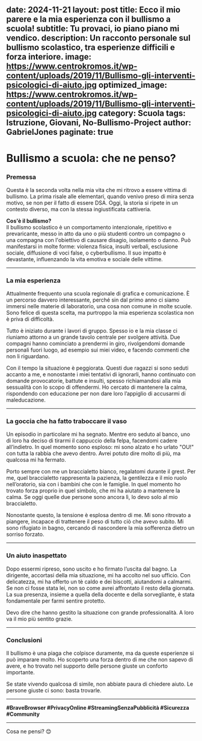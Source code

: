 date: 2024-11-21
layout: post
title: Ecco il mio parere e la mia esperienza con il bullismo a scuola!
subtitle: Tu provaci, io piano piano mi vendico.
description: Un racconto personale sul bullismo scolastico, tra esperienze difficili e forza interiore.
image: https://www.centrokromos.it/wp-content/uploads/2019/11/Bullismo-gli-interventi-psicologici-di-aiuto.jpg
optimized_image: https://www.centrokromos.it/wp-content/uploads/2019/11/Bullismo-gli-interventi-psicologici-di-aiuto.jpg
category: Scuola
tags: Istruzione, Giovani, No-Bullismo-Project
author: GabrielJones
paginate: true
---
# Bullismo a scuola: che ne penso?
### Premessa  

Questa è la seconda volta nella mia vita che mi ritrovo a essere vittima di bullismo. La prima risale alle elementari, quando venivo preso di mira senza motivo, se non per il fatto di essere DSA. Oggi, la storia si ripete in un contesto diverso, ma con la stessa ingiustificata cattiveria.  

**Cos'è il bullismo?**  
Il bullismo scolastico è un comportamento intenzionale, ripetitivo e prevaricante, messo in atto da uno o più studenti contro un compagno o una compagna con l'obiettivo di causare disagio, isolamento o danno. Può manifestarsi in molte forme: violenza fisica, insulti verbali, esclusione sociale, diffusione di voci false, o cyberbullismo. Il suo impatto è devastante, influenzando la vita emotiva e sociale delle vittime.

---

### La mia esperienza  

Attualmente frequento una scuola regionale di grafica e comunicazione. È un percorso davvero interessante, perché sin dal primo anno ci siamo immersi nelle materie di laboratorio, una cosa non comune in molte scuole. Sono felice di questa scelta, ma purtroppo la mia esperienza scolastica non è priva di difficoltà.  

Tutto è iniziato durante i lavori di gruppo. Spesso io e la mia classe ci riuniamo attorno a un grande tavolo centrale per svolgere attività. Due compagni hanno cominciato a prendermi in giro, rivolgendomi domande personali fuori luogo, ad esempio sui miei video, e facendo commenti che non li riguardano.  

Con il tempo la situazione è peggiorata. Questi due ragazzi si sono seduti accanto a me, e nonostante i miei tentativi di ignorarli, hanno continuato con domande provocatorie, battute e insulti, spesso richiamandosi alla mia sessualità con lo scopo di offendermi. Ho cercato di mantenere la calma, rispondendo con educazione per non dare loro l’appiglio di accusarmi di maleducazione.  

---

### La goccia che ha fatto traboccare il vaso  

Un episodio in particolare mi ha segnato. Mentre ero seduto al banco, uno di loro ha deciso di tirarmi il cappuccio della felpa, facendomi cadere all’indietro. In quel momento sono esploso: mi sono alzato e ho urlato "OU!" con tutta la rabbia che avevo dentro. Avrei potuto dire molto di più, ma qualcosa mi ha fermato.  

Porto sempre con me un braccialetto bianco, regalatomi durante il grest. Per me, quel braccialetto rappresenta la pazienza, la gentilezza e il mio ruolo nell’oratorio, sia con i bambini che con le famiglie. In quel momento ho trovato forza proprio in quel simbolo, che mi ha aiutato a mantenere la calma. Se oggi quelle due persone sono ancora lì, lo devo solo al mio braccialetto.  

Nonostante questo, la tensione è esplosa dentro di me. Mi sono ritrovato a piangere, incapace di trattenere il peso di tutto ciò che avevo subito. Mi sono rifugiato in bagno, cercando di nascondere la mia sofferenza dietro un sorriso forzato.  

---

### Un aiuto inaspettato  

Dopo essermi ripreso, sono uscito e ho firmato l’uscita dal bagno. La dirigente, accortasi della mia situazione, mi ha accolto nel suo ufficio. Con delicatezza, mi ha offerto un tè caldo e dei biscotti, aiutandomi a calmarmi. Se non ci fosse stata lei, non so come avrei affrontato il resto della giornata. La sua presenza, insieme a quella della docente e della sorvegliante, è stata fondamentale per farmi sentire protetto.  

Devo dire che hanno gestito la situazione con grande professionalità. A loro va il mio più sentito grazie.  

---

### Conclusioni  

Il bullismo è una piaga che colpisce duramente, ma da queste esperienze si può imparare molto. Ho scoperto una forza dentro di me che non sapevo di avere, e ho trovato nel supporto delle persone giuste un conforto importante.  

Se state vivendo qualcosa di simile, non abbiate paura di chiedere aiuto. Le persone giuste ci sono: basta trovarle.  

---

**#BraveBrowser #PrivacyOnline #StreamingSenzaPubblicità #Sicurezza #Community**  

--- 

Cosa ne pensi? 😊
